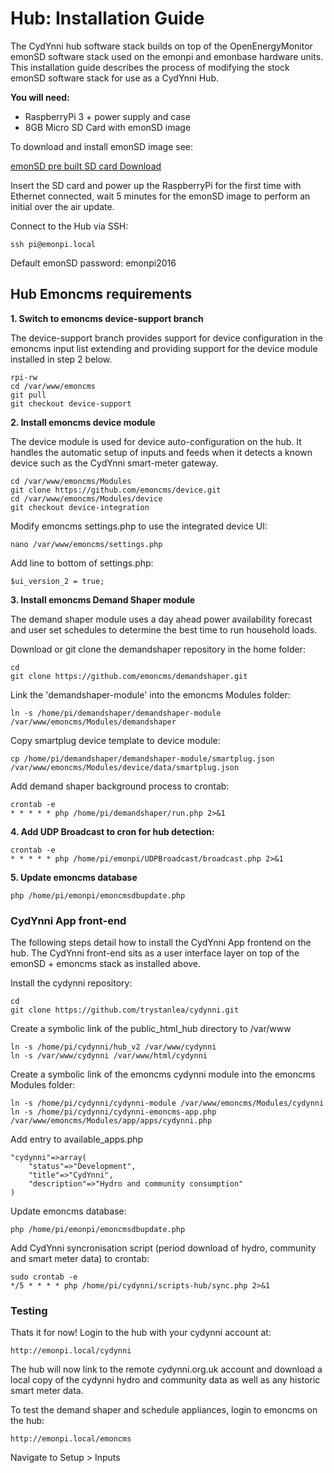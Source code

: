 # Hub: Installation Guide

The CydYnni hub software stack builds on top of the OpenEnergyMonitor emonSD software stack used on the emonpi and emonbase hardware units. This installation guide describes the process of modifying the stock emonSD software stack for use as a CydYnni Hub.

**You will need:**

- RaspberryPi 3 + power supply and case
- 8GB Micro SD Card with emonSD image

To download and install emonSD image see:

[emonSD pre built SD card Download](https://github.com/openenergymonitor/emonpi/wiki/emonSD-pre-built-SD-card-Download-&-Change-Log#emonsd-07nov16)

Insert the SD card and power up the RaspberryPi for the first time with Ethernet connected, wait 5 minutes for the emonSD image to perform an initial over the air update.

Connect to the Hub via SSH:

    ssh pi@emonpi.local
    
Default emonSD password: emonpi2016

## Hub Emoncms requirements

**1. Switch to emoncms device-support branch**

The device-support branch provides support for device configuration in the emoncms input list extending and providing support for the device module installed in step 2 below.

    rpi-rw
    cd /var/www/emoncms
    git pull
    git checkout device-support
    
**2. Install emoncms device module**

The device module is used for device auto-configuration on the hub. It handles the automatic setup of inputs and feeds when it detects a known device such as the CydYnni smart-meter gateway.

    cd /var/www/emoncms/Modules
    git clone https://github.com/emoncms/device.git
    cd /var/www/emoncms/Modules/device
    git checkout device-integration
    
Modify emoncms settings.php to use the integrated device UI:

    nano /var/www/emoncms/settings.php

Add line to bottom of settings.php:

    $ui_version_2 = true;
     
**3. Install emoncms Demand Shaper module**

The demand shaper module uses a day ahead power availability forecast and user set schedules to determine the best time to run household loads.

Download or git clone the demandshaper repository in the home folder:

    cd
    git clone https://github.com/emoncms/demandshaper.git
    
Link the 'demandshaper-module' into the emoncms Modules folder:

    ln -s /home/pi/demandshaper/demandshaper-module /var/www/emoncms/Modules/demandshaper

Copy smartplug device template to device module:

    cp /home/pi/demandshaper/demandshaper-module/smartplug.json /var/www/emoncms/Modules/device/data/smartplug.json

Add demand shaper background process to crontab:

    crontab -e
    * * * * * php /home/pi/demandshaper/run.php 2>&1

**4. Add UDP Broadcast to cron for hub detection:**

    crontab -e
    * * * * * php /home/pi/emonpi/UDPBroadcast/broadcast.php 2>&1
    
**5. Update emoncms database**

    php /home/pi/emonpi/emoncmsdbupdate.php

### CydYnni App front-end

The following steps detail how to install the CydYnni App frontend on the hub. The CydYnni front-end sits as a user interface layer on top of the emonSD + emoncms stack as installed above.

Install the cydynni repository:

    cd
    git clone https://github.com/trystanlea/cydynni.git
    
Create a symbolic link of the public_html_hub directory to /var/www

    ln -s /home/pi/cydynni/hub_v2 /var/www/cydynni
    ln -s /var/www/cydynni /var/www/html/cydynni

Create a symbolic link of the emoncms cydynni module into the emoncms Modules folder:

    ln -s /home/pi/cydynni/cydynni-module /var/www/emoncms/Modules/cydynni
    ln -s /home/pi/cydynni/cydynni-emoncms-app.php /var/www/emoncms/Modules/app/apps/cydynni.php

Add entry to available_apps.php

    "cydynni"=>array(
        "status"=>"Development",
        "title"=>"CydYnni",
        "description"=>"Hydro and community consumption"
    )

Update emoncms database:

    php /home/pi/emonpi/emoncmsdbupdate.php

Add CydYnni syncronisation script (period download of hydro, community and smart meter data) to crontab:

    sudo crontab -e
    */5 * * * * php /home/pi/cydynni/scripts-hub/sync.php 2>&1

### Testing

Thats it for now! Login to the hub with your cydynni account at:

    http://emonpi.local/cydynni
    
The hub will now link to the remote cydynni.org.uk account and download a local copy of the cydynni hydro and community data as well as any historic smart meter data.

To test the demand shaper and schedule appliances, login to emoncms on the hub:

    http://emonpi.local/emoncms
    
Navigate to Setup > Inputs 
